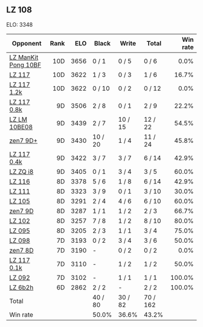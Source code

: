 ## LZ 108 ##

ELO: 3348

Opponent | Rank | ELO | Black | Write | Total | Win rate
---------|-----:|----:|-------|-------|-------|-------:
[LZ ManKit Pong 10BF](LZ%20ManKit%20Pong%2010BF.md) | 10D | 3656 | 0 / 1 | 0 / 5 | 0 / 6 | 0.0%
[LZ 117](LZ%20117.md) | 10D | 3622 | 1 / 3 | 0 / 3 | 1 / 6 | 16.7%
[LZ 117 1.2k](LZ%20117%201.2k.md) | 10D | 3622 | 0 / 10 | 0 / 2 | 0 / 12 | 0.0%
[LZ 117 0.8k](LZ%20117%200.8k.md) | 9D | 3506 | 2 / 8 | 0 / 1 | 2 / 9 | 22.2%
[LZ LM 10BE08](LZ%20LM%2010BE08.md) | 9D | 3439 | 2 / 7 | 10 / 15 | 12 / 22 | 54.5%
[zen7 9D+](zen7%209D+.md) | 9D | 3430 | 10 / 20 | 1 / 4 | 11 / 24 | 45.8%
[LZ 117 0.4k](LZ%20117%200.4k.md) | 9D | 3422 | 3 / 7 | 3 / 7 | 6 / 14 | 42.9%
[LZ ZQ i8](LZ%20ZQ%20i8.md) | 9D | 3405 | 0 / 1 | 3 / 4 | 3 / 5 | 60.0%
[LZ 116](LZ%20116.md) | 8D | 3378 | 5 / 6 | 1 / 8 | 6 / 14 | 42.9%
[LZ 111](LZ%20111.md) | 8D | 3323 | 3 / 9 | 0 / 1 | 3 / 10 | 30.0%
[LZ 105](LZ%20105.md) | 8D | 3291 | 2 / 4 | 4 / 6 | 6 / 10 | 60.0%
[zen7 9D](zen7%209D.md) | 8D | 3287 | 1 / 1 | 1 / 2 | 2 / 3 | 66.7%
[LZ 102](LZ%20102.md) | 8D | 3257 | 7 / 8 | 1 / 2 | 8 / 10 | 80.0%
[LZ 095](LZ%20095.md) | 8D | 3205 | 2 / 3 | 1 / 1 | 3 / 4 | 75.0%
[LZ 098](LZ%20098.md) | 7D | 3193 | 0 / 2 | 3 / 4 | 3 / 6 | 50.0%
[zen7 8D](zen7%208D.md) | 7D | 3190 | - | 0 / 2 | 0 / 2 | 0.0%
[LZ 117 0.1k](LZ%20117%200.1k.md) | 7D | 3110 | - | 1 / 2 | 1 / 2 | 50.0%
[LZ 092](LZ%20092.md) | 7D | 3102 | - | 1 / 1 | 1 / 1 | 100.0%
[LZ 6b2h](LZ%206b2h.md) | 6D | 2862 | 2 / 2 | - | 2 / 2 | 100.0%
Total | | | 40 / 80 | 30 / 82 | 70 / 162 | 
Win rate| | | 50.0% | 36.6% | 43.2% | 
